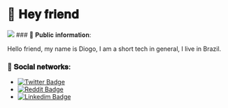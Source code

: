 # 👋 𝐇𝐞𝐲 𝐟𝐫𝐢𝐞𝐧𝐝
<img src="https://ik.imagekit.io/c6w0gs4oah/Untitled_a6YfK2v5b.gif">
### 🎈 𝐏𝐮𝐛𝐥𝐢𝐜 𝐢𝐧𝐟𝐨𝐫𝐦𝐚𝐭𝐢𝐨𝐧:

<p>Hello friend, my name is Diogo, I am a short tech in general, I live in Brazil.<p>


### 🎃 𝐒𝐨𝐜𝐢𝐚𝐥 𝐧𝐞𝐭𝐰𝐨𝐫𝐤𝐬:

- [![Twitter Badge](https://img.shields.io/twitter/url?style=social&url=https%3A%2F%2Ftwitter.com%2Fdiogoxpp)](https://twitter.com/diogoxpp)
- [![Reddit Badge](https://img.shields.io/reddit/user-karma/link/diogo_ZUHN?style=social)](https://www.reddit.com/user/DIOGO_zuhn)
- [![Linkedim Badge](https://img.shields.io/badge/-LinkedIn-%230077B5?style=flat-square&logo=Linkedin&logoColor=white)](https://www.linkedin.com/in/diogo-oliveira-de-souza-342325196/)



 
